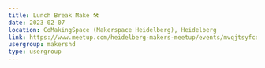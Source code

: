 ```yaml
---
title: Lunch Break Make 🛠️
date: 2023-02-07
location: CoMakingSpace (Makerspace Heidelberg), Heidelberg
link: https://www.meetup.com/heidelberg-makers-meetup/events/mvqjtsyfcdbkb/
usergroup: makershd
type: usergroup
---
```

